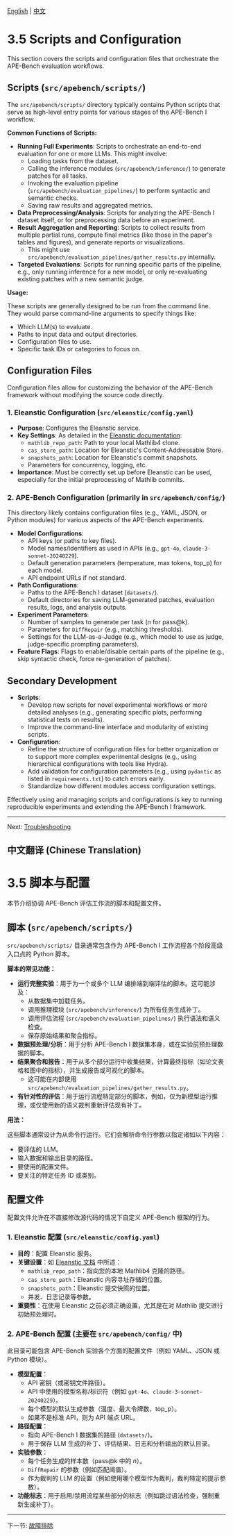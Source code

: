 [English](#english-version) | [中文](#chinese-version)
<a name="english-version"></a>

# 3.5 Scripts and Configuration

This section covers the scripts and configuration files that orchestrate the APE-Bench evaluation workflows.

## Scripts (`src/apebench/scripts/`)

The `src/apebench/scripts/` directory typically contains Python scripts that serve as high-level entry points for various stages of the APE-Bench I workflow.

**Common Functions of Scripts:**

*   **Running Full Experiments**: Scripts to orchestrate an end-to-end evaluation for one or more LLMs. This might involve:
    *   Loading tasks from the dataset.
    *   Calling the inference modules (`src/apebench/inference/`) to generate patches for all tasks.
    *   Invoking the evaluation pipeline (`src/apebench/evaluation_pipelines/`) to perform syntactic and semantic checks.
    *   Saving raw results and aggregated metrics.
*   **Data Preprocessing/Analysis**: Scripts for analyzing the APE-Bench I dataset itself, or for preprocessing data before an experiment.
*   **Result Aggregation and Reporting**: Scripts to collect results from multiple partial runs, compute final metrics (like those in the paper's tables and figures), and generate reports or visualizations.
    *   This might use `src/apebench/evaluation_pipelines/gather_results.py` internally.
*   **Targeted Evaluations**: Scripts for running specific parts of the pipeline, e.g., only running inference for a new model, or only re-evaluating existing patches with a new semantic judge.

**Usage:**

These scripts are generally designed to be run from the command line. They would parse command-line arguments to specify things like:
*   Which LLM(s) to evaluate.
*   Paths to input data and output directories.
*   Configuration files to use.
*   Specific task IDs or categories to focus on.

## Configuration Files

Configuration files allow for customizing the behavior of the APE-Bench framework without modifying the source code directly.

### 1. Eleanstic Configuration (`src/eleanstic/config.yaml`)

*   **Purpose**: Configures the Eleanstic service.
*   **Key Settings**: As detailed in the [Eleanstic documentation](./04_1_eleanstic.md):
    *   `mathlib_repo_path`: Path to your local Mathlib4 clone.
    *   `cas_store_path`: Location for Eleanstic's Content-Addressable Store.
    *   `snapshots_path`: Location for Eleanstic's commit snapshots.
    *   Parameters for concurrency, logging, etc.
*   **Importance**: Must be correctly set up before Eleanstic can be used, especially for the initial preprocessing of Mathlib commits.

### 2. APE-Bench Configuration (primarily in `src/apebench/config/`)

This directory likely contains configuration files (e.g., YAML, JSON, or Python modules) for various aspects of the APE-Bench experiments.

*   **Model Configurations**: 
    *   API keys (or paths to key files).
    *   Model names/identifiers as used in APIs (e.g., `gpt-4o`, `claude-3-sonnet-20240229`).
    *   Default generation parameters (temperature, max tokens, top_p) for each model.
    *   API endpoint URLs if not standard.
*   **Path Configurations**: 
    *   Paths to the APE-Bench I dataset (`datasets/`).
    *   Default directories for saving LLM-generated patches, evaluation results, logs, and analysis outputs.
*   **Experiment Parameters**: 
    *   Number of samples to generate per task ($n$ for pass@k).
    *   Parameters for `DiffRepair` (e.g., matching thresholds).
    *   Settings for the LLM-as-a-Judge (e.g., which model to use as judge, judge-specific prompting parameters).
*   **Feature Flags**: Flags to enable/disable certain parts of the pipeline (e.g., skip syntactic check, force re-generation of patches).

## Secondary Development

*   **Scripts**:
    *   Develop new scripts for novel experimental workflows or more detailed analyses (e.g., generating specific plots, performing statistical tests on results).
    *   Improve the command-line interface and modularity of existing scripts.
*   **Configuration**:
    *   Refine the structure of configuration files for better organization or to support more complex experimental designs (e.g., using hierarchical configurations with tools like Hydra).
    *   Add validation for configuration parameters (e.g., using `pydantic` as listed in `requirements.txt`) to catch errors early.
    *   Standardize how different modules access configuration settings.

Effectively using and managing scripts and configurations is key to running reproducible experiments and extending the APE-Bench I framework.

---

Next: [Troubleshooting](./04_troubleshooting.md)

<a name="chinese-version"></a>

## 中文翻译 (Chinese Translation)

# 3.5 脚本与配置

本节介绍协调 APE-Bench 评估工作流的脚本和配置文件。

## 脚本 (`src/apebench/scripts/`)

`src/apebench/scripts/` 目录通常包含作为 APE-Bench I 工作流程各个阶段高级入口点的 Python 脚本。

**脚本的常见功能：**

*   **运行完整实验**：用于为一个或多个 LLM 编排端到端评估的脚本。这可能涉及：
    *   从数据集中加载任务。
    *   调用推理模块 (`src/apebench/inference/`) 为所有任务生成补丁。
    *   调用评估流程 (`src/apebench/evaluation_pipelines/`) 执行语法和语义检查。
    *   保存原始结果和聚合指标。
*   **数据预处理/分析**：用于分析 APE-Bench I 数据集本身，或在实验前预处理数据的脚本。
*   **结果聚合和报告**：用于从多个部分运行中收集结果，计算最终指标（如论文表格和图中的指标），并生成报告或可视化的脚本。
    *   这可能在内部使用 `src/apebench/evaluation_pipelines/gather_results.py`。
*   **有针对性的评估**：用于运行流程特定部分的脚本，例如，仅为新模型运行推理，或仅使用新的语义裁判重新评估现有补丁。

**用法：**

这些脚本通常设计为从命令行运行。它们会解析命令行参数以指定诸如以下内容：
*   要评估的 LLM。
*   输入数据和输出目录的路径。
*   要使用的配置文件。
*   要关注的特定任务 ID 或类别。

## 配置文件

配置文件允许在不直接修改源代码的情况下自定义 APE-Bench 框架的行为。

### 1. Eleanstic 配置 (`src/eleanstic/config.yaml`)

*   **目的**：配置 Eleanstic 服务。
*   **关键设置**：如 [Eleanstic 文档](./04_1_eleanstic.md) 中所述：
    *   `mathlib_repo_path`：指向您的本地 Mathlib4 克隆的路径。
    *   `cas_store_path`：Eleanstic 内容寻址存储的位置。
    *   `snapshots_path`：Eleanstic 提交快照的位置。
    *   并发、日志记录等参数。
*   **重要性**：在使用 Eleanstic 之前必须正确设置，尤其是在对 Mathlib 提交进行初始预处理时。

### 2. APE-Bench 配置 (主要在 `src/apebench/config/` 中)

此目录可能包含 APE-Bench 实验各个方面的配置文件（例如 YAML、JSON 或 Python 模块）。

*   **模型配置**：
    *   API 密钥（或密钥文件路径）。
    *   API 中使用的模型名称/标识符（例如 `gpt-4o`、`claude-3-sonnet-20240229`）。
    *   每个模型的默认生成参数（温度、最大令牌数、top_p）。
    *   如果不是标准 API，则为 API 端点 URL。
*   **路径配置**：
    *   指向 APE-Bench I 数据集的路径 (`datasets/`)。
    *   用于保存 LLM 生成的补丁、评估结果、日志和分析输出的默认目录。
*   **实验参数**：
    *   每个任务生成的样本数（pass@k 中的 $n$）。
    *   `DiffRepair` 的参数（例如匹配阈值）。
    *   作为裁判的 LLM 的设置（例如使用哪个模型作为裁判，裁判特定的提示参数）。
*   **功能标志**：用于启用/禁用流程某些部分的标志（例如跳过语法检查，强制重新生成补丁）。

---

下一节: [故障排除](./04_troubleshooting.md)